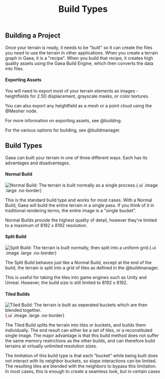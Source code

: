 ﻿---
uid: build-types
title: Build Types
---

## Building a Project

Once your terrain is ready, it needs to be "built" so it can create the
files you need to use the terrain in other applications. When you create
a terrain graph in Gaea, it is a "recipe". When you build that recipe,
it creates high quality assets using the Gaea Build Engine, which then
converts the data into files.

#### Exporting Assets

You will need to export most of your terrain elements as images -
heightfields for 2.5D displacement, grayscale masks, or color textures.

You can also export any heightfield as a mesh or a point cloud using the
@Mesher node.

For more information on exporting assets, see @building.

For the various options for building, see @buildmanager.

## Build Types

Gaea can built your terrain in one of three different ways. Each has its
advantages and disadvantages.

#### Normal Build

![Normal Build: The terrain is built normally as a single process.](/images/diagrams/build-type-normal.png){.ui
.image .large .no-border}

This is the standard build type and works for most cases. With a Normal
Build, Gaea will build the entire terrain in a single pass. If you think
of it in traditional rendering terms, the entire image is a "single
bucket".

Normal Builds provide the highest quality of detail, however they're
limited to a maximum of 8192 x 8192 resolution.

#### Split Build

![Split Build: The terrain is built normally, then split into a uniform grid.](/images/diagrams/build-type-split.png){.ui
.image .large .no-border}

The Split Build behaves just like a Normal Build, except at the end of
the build, the terrain is split into a grid of tiles as defined in the
@buildmanager.

This is useful for taking the tiles into game engines such as Unity and
Unreal. However, the build size is still limited to 8192 x 8192.

#### Tiled Builds

![Tiled Build: The terrain is built as seperated buckets which are then blended together.](/images/diagrams/build-type-tiled.png){.ui
.image .large .no-border}

The Tiled Build splits the terrain into tiles or buckets, and builds
them individually. The end result can either be a set of tiles, or a
reconstituted single image. The major advantage is that this build
method does not suffer the same memory restrictions as the other builds,
and can therefore build terrains at virtually unlimited resolution
sizes.

The limitation of this build type is that each "bucket" while being
[]() built does not interact with its neighbor buckets, so slope
interactions can be limited. The resulting tiles are blended with the
neighbors to bypass this limitation. In most cases, this is enough to
create a seamless look, but in certain cases

